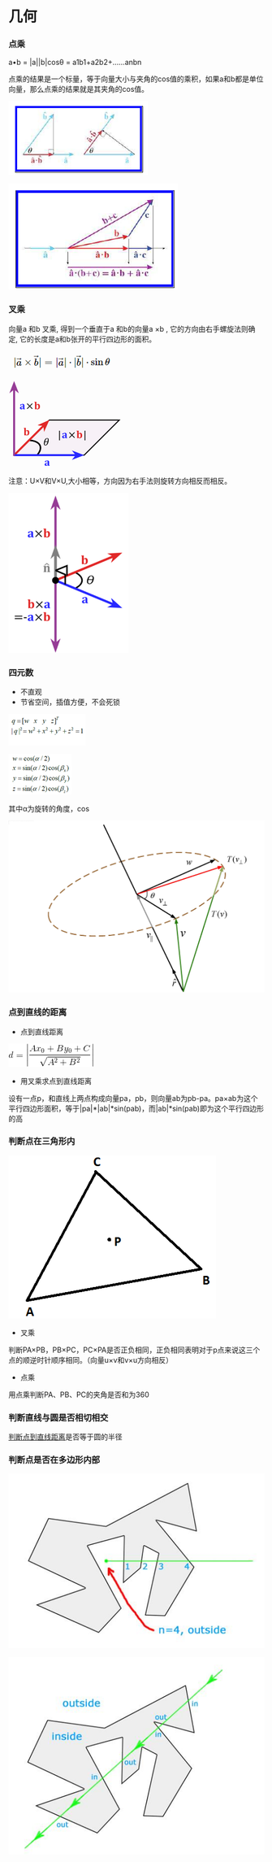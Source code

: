 # 几何

### 点乘

a•b = \|a\|\|b\|cosθ = a1b1+a2b2+……anbn

点乘的结果是一个标量，等于向量大小与夹角的cos值的乘积，如果a和b都是单位向量，那么点乘的结果就是其夹角的cos值。

![&#x5411;&#x91CF;&#x6295;&#x5F71;&#xFF0C;&#x6EE1;&#x8DB3;&#x4EA4;&#x6362;&#x5F8B;](../.gitbook/assets/image%20%2830%29.png)

![&#x6EE1;&#x8DB3;&#x5206;&#x914D;&#x7387;](../.gitbook/assets/image%20%285%29.png)

### 叉乘

向量a 和b 叉乘, 得到一个垂直于a 和b的向量a ×b , 它的方向由右手螺旋法则确定, 它的长度是a和b张开的平行四边形的面积。

![&#x5176;&#x5B9E;&#x5E94;&#x5F53;&#x4E3A;\|a\|&#xB7;\|b\|&#xB7;sin&#x3B8;&#xB7;n&#xFF0C;\|a\|&#xB7;\|b\|&#xB7;sin&#x3B8;&#x8868;&#x5927;&#x5C0F;&#xFF0C;&#x5411;&#x91CF;n&#x8868;&#x6CD5;&#x7EBF;&#x65B9;&#x5411;](../.gitbook/assets/image%20%2838%29.png)

![](../.gitbook/assets/image%20%2823%29.png)

注意：U×V和V×U,大小相等，方向因为右手法则旋转方向相反而相反。

![](../.gitbook/assets/image%20%2811%29.png)

### 四元数

* 不直观
* 节省空间，插值方便，不会死锁

![](../.gitbook/assets/image%20%2857%29.png)

![](../.gitbook/assets/image%20%2871%29.png)

其中α为旋转的角度，cos

![](../.gitbook/assets/image%20%2833%29.png)

### 点到直线的距离

* 点到直线距离

![](../.gitbook/assets/image%20%2863%29.png)

* 用叉乘求点到直线距离

设有一点p，和直线上两点构成向量pa，pb，则向量ab为pb-pa。pa×ab为这个平行四边形面积，等于\|pa\|\*\|ab\|\*sin\(pab\)，而\|ab\|\*sin\(pab\)即为这个平行四边形的高

### 判断点在三角形内

![](../.gitbook/assets/image%20%2847%29.png)

* 叉乘

判断PA×PB，PB×PC，PC×PA是否正负相同，正负相同表明对于p点来说这三个点的顺逆时针顺序相同。（向量u×v和v×u方向相反）

* 点乘

用点乘判断PA、PB、PC的夹角是否和为360

### 判断直线与圆是否相切相交

[判断点到直线距离](ji-he.md#dian-dao-zhi-xian-de-ju-li)是否等于圆的半径

### 判断点是否在多边形内部

![](../.gitbook/assets/image%20%2856%29.png)

![](../.gitbook/assets/image%20%2813%29.png)

